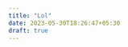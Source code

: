 ```yaml
---
title: "Lol"
date: 2023-05-30T18:26:47+05:30
draft: true
---
```

<!-- 
I got accepted for Google Summer of Code 2023 with PostgreSQL . I'm stoked to be working on a project where I'll be creating an easy-to-follow tutorial on writing Postgres extension under the guidance of awesome mentors.

![](https://cdn-images-1.medium.com/max/1600/1*-7-lbvUwsPsW1-v4jTVZGw.png)

My Project:

-   [GSoC Proposal](https://github.com/IshaanAdarsh/Postgres-extension-tutorial/blob/main/GSoC%202023%20PostgreSQL%20Project%20Proposal.pdf)
-   [Project Page](https://summerofcode.withgoogle.com/programs/2023/projects/vxDUiu3f)
-   Mentors: [Jimmy Angelakos](https://www.linkedin.com/in/vyruss/?originalSubdomain=uk), [David Wheeler](https://www.linkedin.com/in/theory/)

As a GSoC student working on a Postgres extension project, my first two weeks have been a journey filled with diverse experiences. I began by meeting my mentors who provided valuable insights into the project's timeline, deliverables, and the scope of possibilities. The GSoC introductory meeting provided me a better understanding of the program structure and what to expect.

The Postgres extension development process can be challenging, particularly for beginners, and I encountered several issues during this period. These hurdles ranged from steep learning curves to versioning problems, with inconsistent structuring and lack of clarity in available resources being particularly problematic.

Despite these challenges, I made significant progress towards building a fundamental understanding of Postgres extension development processes. I documented each challenge and solution to create a useful resource for future developers.

Building an MVP(Minimum Viable Product) Postgres extension gave me further insight into extension development.

![](https://cdn-images-1.medium.com/max/1600/1*875IjZ_e-JZ2ZPySYldFMg.png)

During this period, I encountered issues with accessing control files, versioning incompatibility, and commenting problems. These issues prompted me to seek solutions to improve my understanding, and by documenting my issues and solutions, I aim to provide developers with easier access to solutions.

During the second week, I spent time studying regression testing. While I encountered issues implementing pg_regress, I discovered alternative regression testing tools like pgTAP.

Overall, my experience in the first two weeks of this project has been both enriching and challenging. Throughout this journey, I have gained valuable insights, developed my understanding of fundamental concepts, and honed my problem-solving skills. As I continue with this project, I am excited about the opportunities and challenges that lay ahead. -->
